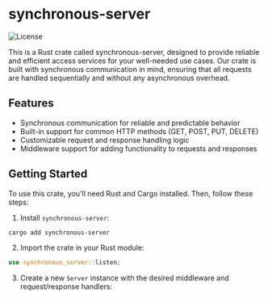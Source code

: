 # synchronous-server

![License](https://img.shields.io/github/license/kolserdav/synchronous-server)

This is a Rust crate called synchronous-server, designed to provide reliable and efficient access services for your well-needed use cases. Our crate is built with synchronous communication in mind, ensuring that all requests are handled sequentially and without any asynchronous overhead.

## Features

- Synchronous communication for reliable and predictable behavior
- Built-in support for common HTTP methods (GET, POST, PUT, DELETE)
- Customizable request and response handling logic
- Middleware support for adding functionality to requests and responses

## Getting Started

To use this crate, you'll need Rust and Cargo installed. Then, follow these steps:

1. Install `synchronous-server`:

```sh
cargo add synchronous-server
```

2. Import the crate in your Rust module:

```rust
use synchronous_server::listen;
```

3. Create a new `Server` instance with the desired middleware and request/response handlers:
